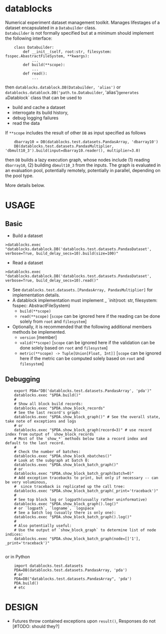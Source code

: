 # datablocks
Numerical experiment dataset management toolkit.
Manages lifestages of a dataset encapsulated in a `Databuilder` class.  
`Databuilder` is not formally specified but at a minimum should implement the following interface:
```
    class Databuilder:
        def __init__(self, root:str, filesystem: fsspec.AbastractFileSystem, **kwargs):
            ...
        def build(**scope):
            ...
        def read():
            ...
```
then `datablocks.datablock.DB(Databuilder, 'alias')` or `datablocks.datablock.DB('path.to.Databuilder`, 'alias')`
generates a `Datablock` class that can be used to 
* build and cache a dataset
* interrogate its build history, 
* debug logging failures
* read the data

If `**scope` includes the result of other `DB` as input specified as follows
```
    dbarray10 = DB(datablocks.test.datasets.PandasArray, 'dbarray10')
    DB(datablocks.test.datasets.PandasMultiplier, 'dbmult10_3').build(input=dbarray10.reader(), multiplier=3.0)
```
then `DB` builds a lazy execution graph, whose nodes include (1) reading `dbarray10`, (2) building `dbmult10_3` from the inputs.
The graph is evaluated in an evaluation pool, potentially remotely, potentially in parallel, depending on the pool type.

More details below.

# USAGE
## Basic
* Build a dataset 
```
>datablocks.exec "datablocks.datablock.DB('datablocks.test.datasets.PandasDataset', verbose=True, build_delay_secs=10).build(size=100)"
```
* Read a dataset
```
>datablocks.exec "datablocks.datablock.DB('datablocks.test.datasets.PandasDataset', verbose=True, build_delay_secs=10).read()"
```


* See `datablocks.test.datasets.[PandasArray, PandasMultiplier]` for implementation details.
* A datablock implementation must implement 
    _ `init(root: str, filesystem: fsspec: AbstractFileSystem)
    - `build(**scope)`
    - `read(**scope)` [`scope` can be ignored here if the reading can be done solely from `root` and `filesystem`]
* Optionally, it is recommended that the following additional members methods be implemented.
    - `version` [member]
    - `valid(**scope)` [`scope` can be ignored here if the validation can be done solely based on `root` and `filesystem`]
    - `metric(**scope) -> Tuple[Union[Float, Int]]` [`scope` can be ignored here if the metric can be computed solely based on `root` and `filesystem`]

## Debugging
```
    export PDA="DB('datablocks.test.datasets.PandasArray', 'pda')" 
    datablocks.exec "$PDA.build()"
    #
    # Show all block build records:
    datablocks.exec "$PDA.show_block_records"
    # See the last record's graph:
    datablocks.exec "$PDA.show_block_graph()" # See the overall state, take note of exceptions and logs
    # or
    datablocks.exec "$PDA.show_block_graph(record=3)" # use record index from output of `show_block_records`
    # Most of the `show_*` methods below take a record index and default to the last record.
    #
    # Check the number of batches:
    datablocks.exec "$PDA.show_block_nbatches()"
    # Look at the subgraph at batch 0:
    datablocks.exec "$PDA.show_block_batch_graph()"
    # or
    datablocks.exec "$PDA.show_block_batch_graph(batch=0)"
    # Add exception tracebacks to print, but only if necessary -- can be very voluminous, 
    #  since traceback is replicated up the call tree:
    datablocks.exec "$PDA.show_block_batch_graph(_print='traceback')"
    #
    # See top block log or logpath(usually rather uninformative)
    datablocks.exec "$PDA.show_block_graph().log()"
    # or `logpath`, `logname`, `logspace`
    # See a batch log (usually there is only one):
    datablocks.exec "$PDA.show_block_batch_graph().log()"
    #
    # Also potentially useful:
    # Use the output of `show_block_graph` to determine list of node indices:
    datablocks.exec "$PDA.show_block_batch_graph(node=[]'1'], _print='traceback')" 
    
```
or in Python
```
    import datablocks.test.datasets
    PDA=DB(datablocks.test.datasets.PandasArray, 'pda')
    # or
    PDA=DB("datablocks.test.datasets.PandasArray", 'pda')
    PDA.build()
    # etc
```

# DESIGN
* Futures throw contained exceptions upon `result()`, Responses do not [#TODO: should they?]
